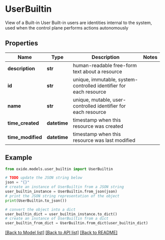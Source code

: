 # UserBuiltin

View of a Built-in User  Built-in users are identities internal to the system, used when the control plane performs actions autonomously

## Properties

Name | Type | Description | Notes
------------ | ------------- | ------------- | -------------
**description** | **str** | human-readable free-form text about a resource | 
**id** | **str** | unique, immutable, system-controlled identifier for each resource | 
**name** | **str** | unique, mutable, user-controlled identifier for each resource | 
**time_created** | **datetime** | timestamp when this resource was created | 
**time_modified** | **datetime** | timestamp when this resource was last modified | 

## Example

```python
from oxide.models.user_builtin import UserBuiltin

# TODO update the JSON string below
json = "{}"
# create an instance of UserBuiltin from a JSON string
user_builtin_instance = UserBuiltin.from_json(json)
# print the JSON string representation of the object
print(UserBuiltin.to_json())

# convert the object into a dict
user_builtin_dict = user_builtin_instance.to_dict()
# create an instance of UserBuiltin from a dict
user_builtin_from_dict = UserBuiltin.from_dict(user_builtin_dict)
```
[[Back to Model list]](../README.md#documentation-for-models) [[Back to API list]](../README.md#documentation-for-api-endpoints) [[Back to README]](../README.md)


